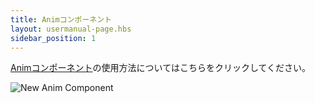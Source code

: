 ```yaml
---
title: Animコンポーネント
layout: usermanual-page.hbs
sidebar_position: 1
---
```


[Animコンポーネント][1]の使用方法についてはこちらをクリックしてください。

![New Anim Component][2]

[1]: /user-manual/packs/components/anim/
[2]: /images/user-manual/anim/new_anim_component.png
